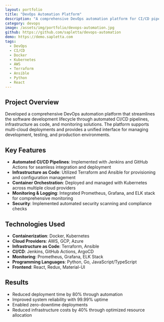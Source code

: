 ```yaml
---
layout: portfolio
title: "DevOps Automation Platform"
description: "A comprehensive DevOps automation platform for CI/CD pipeline management and infrastructure as code."
category: devops
image: /assets/img/portfolio/devops-automation.jpg
github: https://github.com/sapletta/devops-automation
demo: https://demo.sapletta.com
tags:
  - DevOps
  - CI/CD
  - Docker
  - Kubernetes
  - AWS
  - Terraform
  - Ansible
  - Python
  - React
---
```


## Project Overview

Developed a comprehensive DevOps automation platform that streamlines the software development lifecycle through automated CI/CD pipelines, infrastructure as code, and monitoring solutions. The platform supports multi-cloud deployments and provides a unified interface for managing development, testing, and production environments.

## Key Features

- **Automated CI/CD Pipelines**: Implemented with Jenkins and GitHub Actions for seamless integration and deployment
- **Infrastructure as Code**: Utilized Terraform and Ansible for provisioning and configuration management
- **Container Orchestration**: Deployed and managed with Kubernetes across multiple cloud providers
- **Monitoring & Logging**: Integrated Prometheus, Grafana, and ELK stack for comprehensive monitoring
- **Security**: Implemented automated security scanning and compliance checks

## Technologies Used

- **Containerization**: Docker, Kubernetes
- **Cloud Providers**: AWS, GCP, Azure
- **Infrastructure as Code**: Terraform, Ansible
- **CI/CD**: Jenkins, GitHub Actions, ArgoCD
- **Monitoring**: Prometheus, Grafana, ELK Stack
- **Programming Languages**: Python, Go, JavaScript/TypeScript
- **Frontend**: React, Redux, Material-UI

## Results

- Reduced deployment time by 80% through automation
- Improved system reliability with 99.99% uptime
- Enabled zero-downtime deployments
- Reduced infrastructure costs by 40% through optimized resource allocation
